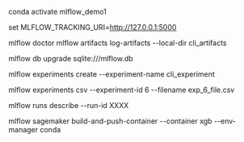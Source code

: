 conda activate mlflow_demo1

set MLFLOW_TRACKING_URI=http://127.0.0.1:5000

mlflow doctor
mlflow artifacts log-artifacts --local-dir cli_artifacts

mlflow db upgrade sqlite:///mlflow.db

mlflow experiments create --experiment-name cli_experiment

mlflow experiments csv --experiment-id 6 --filename exp_6_file.csv

mlflow runs describe --run-id XXXX




mlflow sagemaker build-and-push-container --container xgb --env-manager conda
